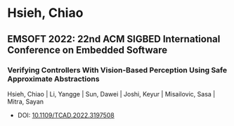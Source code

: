 # Hsieh, Chiao

## EMSOFT 2022: 22nd ACM SIGBED International Conference on Embedded Software

### Verifying Controllers With Vision-Based Perception Using Safe Approximate Abstractions
Hsieh, Chiao | Li, Yangge | Sun, Dawei | Joshi, Keyur | Misailovic, Sasa | Mitra, Sayan
* DOI: [10.1109/TCAD.2022.3197508](https://doi.org/10.1109/TCAD.2022.3197508)

